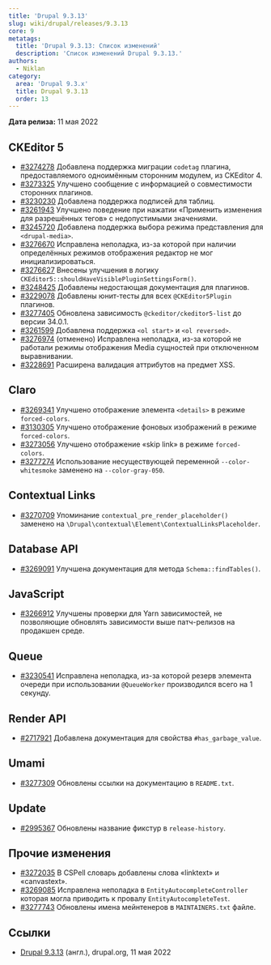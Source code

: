```yaml
---
title: 'Drupal 9.3.13'
slug: wiki/drupal/releases/9.3.13
core: 9
metatags:
  title: 'Drupal 9.3.13: Список изменений'
  description: 'Список изменений Drupal 9.3.13.'
authors:
  - Niklan
category:
  area: 'Drupal 9.3.x'
  title: Drupal 9.3.13
  order: 13
---
```


**Дата релиза:** 11 мая 2022

## CKEditor 5

- [#3274278](https://www.drupal.org/node/3274278) Добавлена поддержка миграции `codetag` плагина, предоставляемого одноимённым сторонним модулем, из CKEditor 4.
- [#3273325](https://www.drupal.org/node/3273325) Улучшено сообщение с информацией о совместимости сторонних плагинов.
- [#3230230](https://www.drupal.org/node/3230230) Добавлена поддержка подписей для таблиц.
- [#3261943](https://www.drupal.org/node/3261943) Улучшено поведение при нажатии «Применить изменения для разрешённых тегов» с недопустимыми значениями.
- [#3245720](https://www.drupal.org/node/3245720) Добавлена поддержка выбора режима представления для `<drupal-media>`.
- [#3276670](https://www.drupal.org/node/3276670) Исправлена неполадка, из-за которой при наличии определённых режимов отображения редактор не мог инициализироваться.
- [#3276627](https://www.drupal.org/node/3276627) Внесены улучшения в логику `CKEditor5::shouldHaveVisiblePluginSettingsForm()`.
- [#3248425](https://www.drupal.org/node/3248425) Добавлены недостающая документация для плагинов.
- [#3229078](https://www.drupal.org/node/3229078) Добавлены юнит-тесты для всех `@CKEditor5Plugin` плагинов.
- [#3277405](https://www.drupal.org/node/3277405) Обновлена зависимость `@ckeditor/ckeditor5-list` до версии 34.0.1.
- [#3261599](https://www.drupal.org/node/3261599) Добавлена поддержка `<ol start>` и `<ol reversed>`.
- [#3276974](https://www.drupal.org/node/3276974) (отменено) Исправлена неполадка, из-за которой не работали режимы отображения Media сущностей при отключенном выравнивании.
- [#3228691](https://www.drupal.org/node/3228691) Расширена валидация аттрибутов на предмет XSS.

## Claro

- [#3269341](https://www.drupal.org/node/3269341) Улучшено отображение элемента `<details>` в режиме `forced-colors`.
- [#3130305](https://www.drupal.org/node/3130305) Улучшено отображение фоновых изображений в режиме `forced-colors`.
- [#3273056](https://www.drupal.org/node/3273056) Улучшено отображение «skip link» в режиме `forced-colors`.
- [#3277274](https://www.drupal.org/node/3277274) Использование несуществующей переменной `--color-whitesmoke` заменено на `--color-gray-050`.

## Contextual Links

- [#3270709](https://www.drupal.org/node/3270709) Упоминание `contextual_pre_render_placeholder()` заменено на `\Drupal\contextual\Element\ContextualLinksPlaceholder`.

## Database API

- [#3269091](https://www.drupal.org/node/3269091) Улучшена документация для метода `Schema::findTables()`.

## JavaScript

- [#3266912](https://www.drupal.org/node/3266912) Улучшены проверки для Yarn зависимостей, не позволяющие обновлять зависимости выше патч-релизов на продакшен среде.

## Queue

- [#3230541](https://www.drupal.org/node/3230541) Исправлена неполадка, из-за которой резерв элемента очереди при использовании `@QueueWorker` производился всего на 1 секунду.

## Render API

- [#2717921](https://www.drupal.org/node/2717921) Добавлена документация для свойства `#has_garbage_value`.

## Umami

- [#3277309](https://www.drupal.org/node/3277309) Обновлены ссылки на документацию в `README.txt`.

## Update

- [#2995367](https://www.drupal.org/node/2995367) Обновлены название фикстур в `release-history`.

## Прочие изменения

- [#3272035](https://www.drupal.org/node/3272035) В CSPell словарь добавлены слова «linktext» и «canvastext».
- [#3269085](https://www.drupal.org/node/3269085) Исправлена неполадка в `EntityAutocompleteController` которая могла приводить к провалу `EntityAutocompleteTest`.
- [#3277743](https://www.drupal.org/node/3277743) Обновлены имена мейнтенеров в `MAINTAINERS.txt` файле.

## Ссылки

- [Drupal 9.3.13](https://www.drupal.org/project/drupal/releases/9.3.13) (англ.), drupal.org, 11 мая 2022

